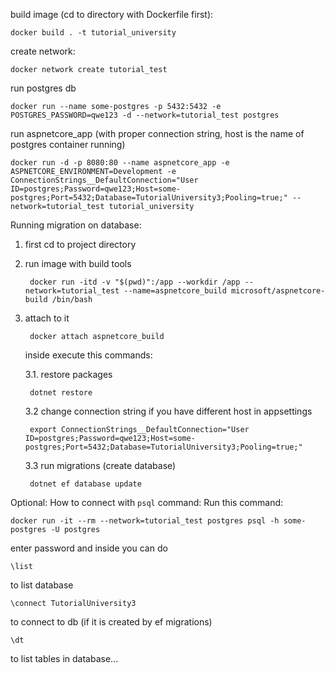 build image (cd to directory with Dockerfile first):

    docker build . -t tutorial_university

create network:

    docker network create tutorial_test

run postgres db

    docker run --name some-postgres -p 5432:5432 -e POSTGRES_PASSWORD=qwe123 -d --network=tutorial_test postgres

run aspnetcore_app (with proper connection string, host is the name of postgres container running)

    docker run -d -p 8080:80 --name aspnetcore_app -e ASPNETCORE_ENVIRONMENT=Development -e ConnectionStrings__DefaultConnection="User ID=postgres;Password=qwe123;Host=some-postgres;Port=5432;Database=TutorialUniversity3;Pooling=true;" --network=tutorial_test tutorial_university


Running migration on database:
1. first cd to project directory
2. run image with build tools

        docker run -itd -v "$(pwd)":/app --workdir /app --network=tutorial_test --name=aspnetcore_build microsoft/aspnetcore-build /bin/bash

3. attach to it

        docker attach aspnetcore_build


    inside execute this commands:

    3.1. restore packages

        dotnet restore

    3.2 change connection string if you have different host in appsettings

        export ConnectionStrings__DefaultConnection="User ID=postgres;Password=qwe123;Host=some-postgres;Port=5432;Database=TutorialUniversity3;Pooling=true;"
    
    3.3 run migrations (create database)

        dotnet ef database update


Optional: How to connect with `psql` command:
Run this command:

    docker run -it --rm --network=tutorial_test postgres psql -h some-postgres -U postgres

enter password and inside you can do 

    \list

to list database

    \connect TutorialUniversity3

to connect to db (if it is created by ef migrations)

    \dt

to list tables in database...